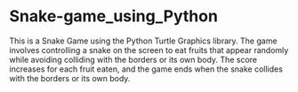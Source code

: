 # Snake-game_using_Python
This is a Snake Game using the Python Turtle Graphics library. The game involves controlling a snake on the screen to eat fruits that appear randomly while avoiding colliding with the borders or its own body. The score increases for each fruit eaten, and the game ends when the snake collides with the borders or its own body.  
